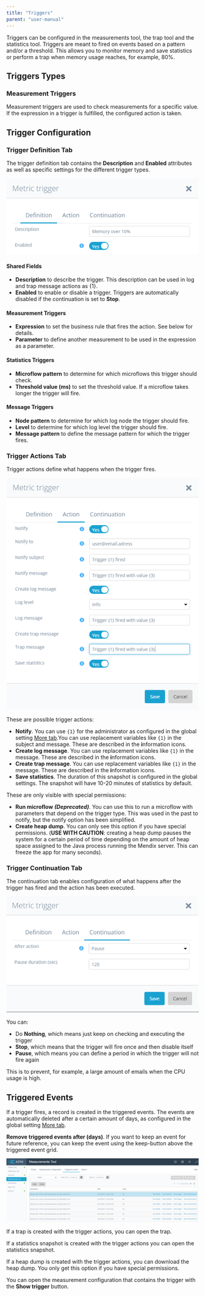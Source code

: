 ```yaml
---
title: "Triggers"
parent: "user-manual"
---
```


Triggers can be configured in the measurements tool, the trap tool and the statistics tool. Triggers are meant to fired on events based on a pattern and/or a threshold. This allows you to monitor memory and save statistics or perform a trap when memory usage reaches, for example, 80%. 

## Triggers Types

### Measurement Triggers

Measurement triggers are used to check measurements for a specific value. If the expression in a trigger is fulfilled, the configured action is taken.

## Trigger Configuration

### Trigger Definition Tab

The trigger definition tab contains the **Description** and **Enabled** attributes as well as specific settings for the different trigger types.

 ![](attachments/Triggers/Trigger_Definition.png)   

#### Shared Fields

* **Description** to describe the trigger. This description can be used in log and trap message actions as {1}.
* **Enabled** to enable or disable a trigger. Triggers are automatically disabled if the continuation is set to **Stop**.

#### Measurement Triggers

* **Expression** to set the business rule that fires the action. See below for details.
* **Parameter** to define another measurement to be used in the expression as a parameter.

#### Statistics Triggers

* **Microflow pattern** to determine for which microflows this trigger should check.
* **Threshold value (ms)** to set the threshold value. If a microflow takes longer the trigger will fire.

#### Message Triggers

* **Node pattern** to determine for which log node the trigger should fire.
* **Level** to determine for which log level the trigger should fire.
* **Message pattern** to define the message pattern for which the trigger fires.

### Trigger Actions Tab

Trigger actions define what happens when the trigger fires.

 ![](attachments/Triggers/Trigger_Actions.png) 

These are possible trigger actions:
* **Notify**. You can use `{1}` for the administrator as configured in the global setting [More tab](configuration#more).You can use replacement variables like `{1}` in the subject and message. These are described in the **i**nformation icons.
* **Create log message**. You can use replacement variables like `{1}` in the message. These are described in the **i**nformation icons.
* **Create trap message**. You can use replacement variables like `{1}` in the message. These are described in the **i**nformation icons.
* **Save statistics**. The duration of this snapshot is configured in the global settings. The snapshot will have 10-20 minutes of statistics by default.

These are only visible with special permissions:
* **Run microflow** ***(Deprecated)***. You can use this to run a microflow with parameters that depend on the trigger type. This was used in the past to notify, but the notify option has been simplified.
* **Create heap dump**. You can only see this option if you have special permissions. (**USE WITH CAUTION**: creating a heap dump pauses the system for a certain period of time depending on the amount of heap space assigned to the Java process running the Mendix server. This can freeze the app for many seconds).

### Trigger Continuation Tab

The continuation tab enables configuration of what happens after the trigger has fired and the action has been executed.

![](attachments/Triggers/Trigger_Continuation.png)

You can:

*  Do **Nothing**, which means just keep on checking and executing the trigger
*  **Stop**, which means that the trigger will fire once and then disable itself
*  **Pause**, which means you can define a period in which the trigger will not fire again

This is to prevent, for example, a large amount of emails when the CPU usage is high.

## Triggered Events

If a trigger fires, a record is created in the triggered events. The events are automatically deleted after a certain amount of days, as configured in the global setting [More tab](configuration#more). 

**Remove triggered events after (days)**. If you want to keep an event for future reference, you can keep the event using the keep-button above the triggered event grid.

![](attachments/Triggers/Triggered_Events.png)

If a trap is created with the trigger actions, you can open the trap.

If a statistics snapshot is created with the trigger actions you can open the statistics snapshot.

If a heap dump is created with the trigger actions, you can download the heap dump. You only get this option if you have special permissions.

You can open the measurement configuration that contains the trigger with the **Show trigger** button.
